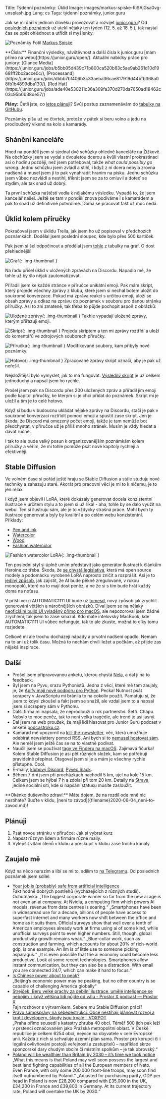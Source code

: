 Title: Týdenní poznámky: Úklid
Image: images/markus-spiske-RiSAjGsa0vg-unsplash.jpg
Lang: cs
Tags: týdenní poznámky, junior.guru

Jak se mi daří v jednom člověku provozovat a rozvíjet [junior.guru](https://junior.guru/)?
Od [posledních poznámek]({filename}2023-05-12_tydenni-poznamky-katalog-kurzu-a-uklid-v-trellu.md) už utekl nějaký ten týden (12. 5. až 18. 5.), tak nastal čas se opět ohlédnout a utřídit si myšlenky.

![Poznámky]({static}/images/markus-spiske-RiSAjGsa0vg-unsplash.jpg)
Fotil [Markus Spiske](https://unsplash.com/@markusspiske)

<div class="alert alert-warning" role="alert" markdown="1">
**Čísla:** Finanční výsledky, návštěvnost a další čísla k junior.guru [mám přímo na webu](https://junior.guru/open/).
Aktuální nabídky práce pro juniory: [Glance Media](https://junior.guru/jobs/b5bb05d439c71b800ca520b63c5ae9ab261d10d19681ff2bc2acce0c/), [Processand](https://junior.guru/jobs/dbbb7bf406b3c33aeba36cae817919d44bfb368a08fb1b4899dba130/), [Red Hat](https://junior.guru/jobs/ade40e530211c36a309fa370d270da7650ad18462c03c95b0b38de57/)

**Plány:** Četli jste, co [letos plánuji]({filename}2022-12-26_strategie-na-2023.md)?
Svůj postup zaznamenávám do [tabulky na GitHubu](https://github.com/orgs/juniorguru/projects/1/).
</div>

Poznámky píšu už ve čtvrtek, protože v pátek si beru volno a jedu na prodloužený víkend na kolo s kamarády.

## Shánění kanceláře

Hned na pondělí jsem si sjednal dvě schůzky ohledně kanceláře na Žižkově.
Na obchůzky jsem se vydal s dvouletou dcerou a kvůli vlastní prokrastinaci asi o hodinu později, než jsem potřeboval, takže _what could possibly go wrong_.
Jednu schůzku jsem zvládl a stihl, i když z ní dcera nebyla zrovna nadšená a musel jsem jí to pak vynahradit hraním na písku.
Jednu schůzku jsem vůbec nezvládl a nestihl, třikrát jsem se za to omluvil a doteď se stydím, ale tak snad už dobrý.

Ta první schůzka naštěstí vedla k nějakému výsledku.
Vypadá to, že jsem kancelář našel.
Ještě se tam v pondělí znova podíváme i s kamarádem a pak to snad už definitivně potvrdíme.
Doma se pracovat fakt už moc nedá.


## Úklid kolem příručky

Pokračoval jsem v úklidu Trella, jak jsem ho už popisoval v předchozích poznámkách.
Dodělal jsem poslední sloupec, kde bylo přes 500 kartiček.

Pak jsem si šel odpočinout a předělal jsem [tohle](https://junior.guru/open/#prirucka) z tabulky na graf.
O dost přehlednější!

![Graf]({static}/images/screenshot-2023-05-18-at-17-11-20.png){: .img-thumbnail }

Na řadu přišel úklid v uložených zprávách na Discordu.
Napadlo mě, že tohle už by šlo nějak zautomatizovat.

Přiřadil jsem ke každé stránce v příručce unikátní emoji.
Pak mám skript, který projede všechny zprávy z klubu, které jsem si nechal botem uložit do soukromé konverzace.
Pokud má zpráva reakci s určitou emoji, uloží se obsah zprávy a odkaz na zprávu do poznámek v souboru pro danou stránku příručky.
Asi to zní zmateně, tak třeba to půjde pochopit aspoň z obrázků:

![Uložené zprávy]({static}/images/screenshot-2023-05-18-at-13-14-50.png){: .img-thumbnail }
Takhle vypadají uložené zprávy, kterým přiřazuji emoji.

![Skript]({static}/images/screenshot-2023-05-18-at-13-16-58.png){: .img-thumbnail }
Projedu skriptem a ten mi zprávy roztřídí a uloží do komentářů ve zdrojových souborech příručky.

![Příručka]({static}/images/screenshot-2023-05-18-at-13-18-08.png){: .img-thumbnail }
Modifikované soubory, kam přibyly nové poznámky.

![Hotovo]({static}/images/screenshot-2023-05-18-at-13-17-40.png){: .img-thumbnail }
Zpracované zprávy skript označí, aby je pak už neřešil.

Nejsložitější bylo vymyslet, jak to má fungovat.
[Výsledný skript](https://github.com/honzajavorek/junior.guru/blob/a1044b12c619b22af7079a3361750f470e051e2f/juniorguru/cli/notes.py) je už celkem jednoduchý a napsal jsem ho rychle.

Prošel jsem pak na Discordu přes 200 uložených zpráv a přiřadil jim emoji podle kapitol příručky, ke kterým si je chci přidat do poznámek.
Skript mi je uložil a tím je to celé hotovo.

Když si budu v budoucnu ukládat nějaké zprávy na Discordu, stačí je pak v soukromé konverzaci roztřídit pomocí emoji a spustit zase skript.
Jen je škoda, že Discord má omezený počet emoji, takže je tam nemůže bot předchystat, v příručce už je příliš mnoho stránek.
Musím je vždy hledat a dávat ručně.

I tak to ale bude velký posun k organizovanějším poznámkám kolem příručky a věřím, že mi tohle pomůže psát nové kapitoly rychleji a efektivněji.


## Stable Diffusion

Ve volném čase si pořád ještě hraju se Stable Diffusion a stále studuju nové techniky a zahazuju staré. Akorát pro pracovní věci je mi to k ničemu, je to jen relax.

I když jsem objevil i LoRA, které dokázaly generovat docela konzistentní ilustrace v určitém stylu a to jsem si už říkal - aha, tohle by se dalo využít na webu. Ten si ilustruju sám, ale je to vždycky strašná práce. Mohl bych ty ilustrace generovat a byly by kvalitní a po celém webu konzistentní. Příklady:

- [Pen and ink](https://civitai.com/models/51458/pen-and-ink)
- [Watercolor](https://civitai.com/models/56082/watercolor-painting-vizsumit-or-lora)
- [Wood](https://civitai.com/models/45058)
- [Fashion watercolor](https://civitai.com/models/65466/fashion-watercolor)

![Fashion watercolor LoRA]({static}/images/screenshot-2023-05-18-at-18-48-51.png){: .img-thumbnail }

Ten poslední styl si úplně umím představit jako generátor ilustrací k článkům Heroine.cz třeba.
Škoda, že [se chystá legislativa](https://technomancers.ai/eu-ai-act-to-target-us-open-source-software/), která má open source modely a podomácku vyrobené LoRA naprosto zničit a rozprášit.
Asi je to [jediný způsob](https://simonwillison.net/2023/May/4/no-moat/), jak zajistit, že AI bude pěkně zregulované, v rukou monopolů, které na to mají dost peněz, a ne že si s tím bude hrát každý doma na noťasu.

V příští verzi AUTOMATIC1111 UI bude už [tomesd](https://github.com/AUTOMATIC1111/stable-diffusion-webui/pull/9256), nový způsob jak zrychlit generování větších a náročnějších obrázků.
Díval jsem se na nějaký [neoficiální build UI vyladěný přímo pro macOS](https://github.com/brkirch/stable-diffusion-webui/releases), ale nepozoroval jsem žádné zrychlení, tak jsem to zase smazal.
Kdo máte intelovský MacBook, kde AUTOMATIC1111 UI vůbec nefunguje, tak to ale zkuste, možná to díky tomu rozjedete.

Celkově mi ale trochu docházejí nápady a prvotní nadšení opadlo.
Nemám na to ani už tolik času.
Možná to nechám chvíli ležet a počkám, až přijde zas nějaká inspirace.


## Další

-   Prošel jsem připravovanou anketu, kterou chystá [Nela](https://www.nelaprovazi.cz/), a dal jí na to feedback.
-   Byl jsem na Pyvu, srazu Pythonistů.
    Jedna z věcí, které mě tam zaujaly, je, že [Apify mají nově podporu pro Python](https://docs.apify.com/sdk/python/).
    Pecka!
    Nutnost psát scrapery v JavaScriptu mi bránila to na cokoliv použít.
    Pamatuju si, že jsem to kdysi zkoušel a fakt jsem se snažil, ale vzdal jsem to a napsal jsem si scrapery sám v Pythonu.
-   Další firma mi napsala, že neprodlouží o rok partnerství.
    Šetří.
    Chápu.
    Nebylo to moc peněz, tak to není velká tragédie, ale trend je asi jasný.
-   Dal jsem na web proužek, že mají lidi hlasovat pro Junior Guru podcast v anketě [podcastroku.cz](https://www.podcastroku.cz/).
-   Kamarád mě upozornil na [kill-the-newsletter](https://github.com/leafac/kill-the-newsletter), věc, která umožňuje odebírat newslettery pomocí RSS.
    Ani bych si to [nemusel hostovat sám](https://kill-the-newsletter.com/).
    Ale neměl jsem ještě čas se na to vlastně podívat.
-   Naučil jsem se používat [tagy ve Finderu na macOS](https://support.apple.com/guide/mac-help/tag-files-and-folders-mchlp15236/mac).
    Zajímavá fičurka!
    Kolem Stable Diffusion je asi pět různých složek, kam se potřebuji pravidelně přepínat.
    Otagoval jsem si je a mám je všechny rychle přístupné.
    Cool.
-   E-maily, [klubový Discord](https://junior.guru/club/), [Pyvec Slack](https://docs.pyvec.org/operations/support.html#sit-kontaktu).
-   Během 7 dní jsem při procházkách nachodil 5 km, ujel na kole 15 km. Celkem jsem se hýbal 7 h a zdolal při tom 20 km.
    Detaily na [Strava](https://www.strava.com/athletes/31242569), jediné sociální síti, kde si napsání statusu musíte zasloužit.

<div class="alert alert-warning" role="alert" markdown="1">
**Okénko duševního zdraví:**
Máte dojem, že na rozdíl ode mně nic nestíháte?
Buďte v klidu, [není to závod]({filename}2020-06-04_neni-to-zavod.md)!
</div>

## Plánuji

1. Psát novou stránku v příručce: Jak si vybrat kurz
2. Napsat různým lidem a firmám různé maily.
3. Vylepšit vítání členů v klubu a přeskupit v klubu zase trochu kanály.

## Zaujalo mě

Když na něco narazím a líbí se mi to, sdílím to [na Telegramu](https://t.me/honzajavorekcz).
Od posledních poznámek jsem sdílel:

- [Your job is (probably) safe from artificial intelligence](https://www.economist.com/finance-and-economics/2023/05/07/your-job-is-probably-safe-from-artificial-intelligence)<br>Fakt hodně dobrých postřehů (vycházejících z různých studií). Ochutnávka: „The biggest corporate winner so far from the new ai age is not even an ai company. At Nvidia, a computing firm which powers AI models, revenue from data centres is soaring.“ „Smartphones have been in widespread use for a decade, billions of people have access to superfast internet and many workers now shift between the office and home as it suits them. Official surveys show that well over a tenth of American employees already work at firms using ai of some kind, while unofficial surveys point to even higher numbers. Still, though, global productivity growth remains weak.“ „Blue-collar work, such as construction and farming, which accounts for about 20% of rich-world gdp, is one example. An llm is of little use to someone picking asparagus.“ „It is even possible that the ai economy could become less productive. Look at some recent technologies. Smartphones allow instant communication, but they can also be a distraction. With email you are connected 24/7, which can make it hard to focus.“
- [Is Chinese power about to peak?](https://www.economist.com/leaders/2023/05/11/is-chinese-power-about-to-peak?utm_medium=social-media.content.np&utm_source=twitter&utm_campaign=editorial-social&utm_content=discovery.content)<br>„Beijing’s economic power may be peaking, but no other country is so capable of challenging America globally“
- [Strejček: Beru velké prachy za debilní ilustrace, umělé inteligence se nebojím, i když většina lidí půjde od válu - Prostor X podcast — Prostor X](https://overcast.fm/+Wv2QlvpYA)<br>Fajn rozhovor s výtvarníkem. Sebere mu Stable Diffusion práci?
- [Právo samosprávy na sebedestrukci. Obce nestíhají plánovat rozvoj a krotit developery, škody jsou trvalé - VOXPOT](https://www.voxpot.cz/pravo-samospravy-na-sebedestrukci-obce-nestihaji-planovat-rozvoj-a-krotit-developery-skody-jsou-trvale/)<br>„Praha přímo sousedí s katastry zhruba 40 obcí. Téměř 500 jich pak leží v prstenci označovaném jako Pražská metropolitní oblast. V České republice je celkem 6254 obcí, nejvíce na obyvatele v celé Evropské unii. Každá z nich si schvaluje územní plán sama. Prostor pro korupci či i legální ovlivňování postojů veřejnosti a zastupitelů – například skrze sponzorské dary chudým obcím či místním spolkům – je tak obrovský.“
- [Poland will be wealthier than Britain by 2030 – it’s time we took notice](https://www.telegraph.co.uk/business/2023/05/07/poland-europe-superpower-communism-putin-military/)<br>„What this means is that Poland may well soon possess the largest and best land fighting capabilities of all the European members of Nato. Even France, with only some 200,000 front-line troops, may soon find itself outnumbered by Poland.“ „Adjusted for purchasing parity, GDP per head in Poland is now £28,200 compared with £35,000 in the UK, £34,200 in France and £39,800 in Germany. At its current trajectory rate, Poland will overtake the UK by 2030.“
